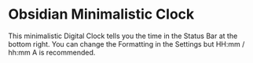 # Obsidian Minimalistic Clock
This minimalistic Digital Clock tells you the time in the Status Bar at the bottom right. You can change the Formatting in the Settings but HH:mm / hh:mm A is recommended.
